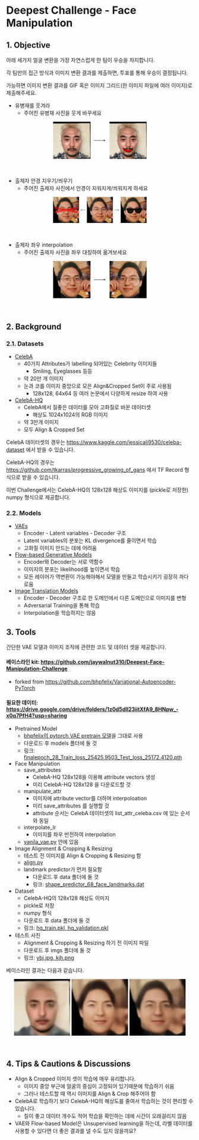﻿# Deepest Challenge - Face Manipulation

## 1. Objective
아래 세가지 얼굴 변환을 가장 자연스럽게 한 팀이 우승을 차지합니다.

각 팀만의 접근 방식과 이미지 변환 결과를 제출하면, 투표를 통해 우승이 결정됩니다.

가능하면 이미지 변환 결과를 GIF 혹은 이미지 그리드(한 이미지 파일에 여러 이미지)로 제출해주세요.

- 유병재를 웃겨라
  - 주어진 유병재 사진을 웃게 바꾸세요
<p align="center">
  <img src='imgs/ybj_smile.png', width="50%">
</p>
<br>

- 출제자 안경 지우기/씌우기
  - 주어진 출제자 사진에서 안경이 지워지게/씌워지게 하세요
<p align="center">
  <img src='imgs/kjh_glasses.png', width="50%">
</p>
<br>

- 출제자 좌우 interpolation
  - 주어진 출제자 사진을 좌우 대칭하여 옮겨보세요
<p align="center">
  <img src='imgs/kjh_head.png', width="50%">
</p>
<br>

## 2. Background
### 2.1. Datasets
- [CelebA](http://mmlab.ie.cuhk.edu.hk/projects/CelebA.html)
  - 40가지 Attributes가 labelling 되어있는 Celebrity 이미지들
    - Smiling, Eyeglasses 등등
  - 약 20만 개 이미지
  - 눈과 코를 이미지 중앙으로 모은 Align&Cropped Set이 주로 사용됨
    - 128x128, 64x64 등 여러 논문에서 다양하게 resize 하여 사용
- [CelebA-HQ](https://arxiv.org/abs/1710.10196)
  - CelebA에서 질좋은 데이터를 모아 고화질로 바꾼 데이터셋
    - 해상도 1024x1024의 RGB 이미지
  - 약 3만개 이미지
  - 모두 Align & Cropped Set
 
CelebA 데이터셋의 경우는 https://www.kaggle.com/jessicali9530/celeba-dataset 에서 받을 수 있습니다.

CelebA-HQ의 경우는 https://github.com/tkarras/progressive_growing_of_gans 에서 TF Record 형식으로 받을 수 있습니다.

이번 Challenge에서는 CelebA-HQ의 128x128 해상도 이미지를 (pickle로 저장한) numpy 형식으로 제공합니다.

### 2.2. Models
- [VAEs](https://jaan.io/what-is-variational-autoencoder-vae-tutorial/)
  - Encoder - Latent variables - Decoder 구조
  - Latent variables의 분포는 KL divergence를 줄이면서 학습
  - 고화질 이미지 만드는 데에 어려움
- [Flow-based Generative Models](https://blog.evjang.com/2018/01/nf2.html)
  - Encoder와 Decoder는 서로 역함수
  - 이미지의 분포는 likelihood를 높이면서 학습
  - 모든 레이어가 역변환이 가능해야해서 모델을 만들고 학습시키기 굉장히 까다로움
- [Image Translation Models](https://www.microsoft.com/developerblog/2017/06/12/learning-image-image-translation-cyclegans)
  - Encoder - Decoder 구조로 한 도메인에서 다른 도메인으로 이미지를 변형
  - Adversarial Training을 통해 학습
  - Interpolation을 학습하지는 않음


## 3. Tools
간단한 VAE 모델과 이미지 조작에 관련한 코드 및 데이터 셋을 제공합니다.

#### 베이스라인 kit: https://github.com/jaywalnut310/Deepest-Face-Manipulation-Challenge
- forked from https://github.com/bhpfelix/Variational-Autoencoder-PyTorch 

#### 필요한 데이터: https://drive.google.com/drive/folders/1z0d5dIl23iitXfA9_8HNpw_-x0q7PfH4?usp=sharing
- Pretrained Model
  - [bhpfelix의 pytorch VAE pretrain 모델](https://github.com/bhpfelix/Variational-Autoencoder-PyTorch)을 그대로 사용
  - 다운로드 후 models 폴더에 둘 것
  - 링크: [finalepoch_28_Train_loss_25425.9503_Test_loss_25172.4120.pth](https://drive.google.com/drive/folders/1z0d5dIl23iitXfA9_8HNpw_-x0q7PfH4?usp=sharing)
- Face Manipulation
  - save_attributes
    - CelebA-HQ 128x128을 이용해 attribute vectors 생성
    - 미리 CelebA-HQ 128x128 을 다운로드할 것
  - manipulate_attr
    - 이미지에 attribute vector를 더하며 interpoloation
    - 미리 save_attributes 를 실행할 것
    - attribute 순서는 CelebA 데이터셋의 list_attr_celeba.csv 에 있는 순서와 동일
  - interpolate_lr
    - 이미지를 좌우 반전하여 interpolation
  - [vanila_vae.py](./src/vanila_vae.py) 안에 있음
- Image Alignment & Cropping & Resizing
  - 테스트 전 이미지를 Align & Cropping & Resizing 함
  - [align.py](./src/align.py)
  - landmark predictor가 먼저 필요함
    - 다운로드 후 data 폴더에 둘 것
    - 링크: [shape_predictor_68_face_landmarks.dat](https://drive.google.com/drive/folders/1z0d5dIl23iitXfA9_8HNpw_-x0q7PfH4?usp=sharing)
- Dataset
  - CelebA-HQ의 128x128 해상도 이미지
  - pickle로 저장
  - numpy 형식
  - 다운로드 후 data 폴더에 둘 것
  - 링크: [hq_train.pkl, hq_validation.pkl](https://drive.google.com/drive/folders/1z0d5dIl23iitXfA9_8HNpw_-x0q7PfH4?usp=sharing)
- 테스트 사진
  - Alignment & Cropping & Resizing 하기 전 이미지 파일
  - 다운로드 후 imgs 폴더에 둘 것
  -  링크: [ybj.jpg, kjh.png](https://drive.google.com/drive/folders/1z0d5dIl23iitXfA9_8HNpw_-x0q7PfH4?usp=sharing)

베이스라인 결과는 다음과 같습니다.
<p align="center">
  <img src='imgs/ybj_smile_small.gif', width="30%">
  <img src='imgs/kjh_glasses_small.gif', width="30%">
  <img src='imgs/kjh_head_small.gif', width="30%">
</p>
<br>

## 4. Tips &  Cautions & Discussions
- Align & Cropped 이미지 셋이 학습에 매우 유리합니다.
  - 이미지 중앙 부근에 얼굴의 중심이 고정되어 있기때문에 학습하기 쉬움
  - 그러나 테스트할 때 역시 이미지를 Align & Crop 해주어야 함
- CelebA로 학습하기 보다 CelebA-HQ의 해상도를 줄여서 학습하는 것이 편리할 수 있습니다.
  - 질이 좋고 데이터 개수도 적어 학습을 확인하는 데에 시간이 오래걸리지 않음
- VAE와 Flow-based Model은 Unsupervised learning을 하는데, 라벨 데이터를 사용할 수 있다면 더 좋은 결과를 낼 수도 있지 않을까요?


